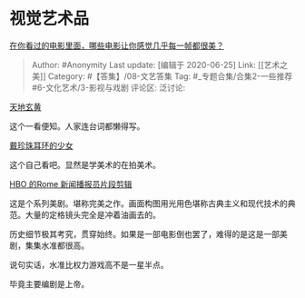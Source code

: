 # 视觉艺术品
[在你看过的电影里面，哪些电影让你感觉几乎每一帧都很美？](https://www.zhihu.com/question/372212147/answer/1301106092)

> Author: #Anonymity
> Last update: [编辑于 2020-06-25]
> Link: [[艺术之美]]
> Category: #【答集】/08-文艺答集
> Tag:  #_专题合集/合集2-一些推荐 #6-文化艺术/3-影视与戏剧
> 评论区:
> 泛讨论:

[天地玄黄](https://link.zhihu.com/?target=https%3A//b23.tv/ueCCrD)

这个一看便知。人家连台词都懒得写。

[戴珍珠耳环的少女](https://link.zhihu.com/?target=https%3A//b23.tv/ep234535)

这个自己看吧。显然是学美术的在拍美术。

[HBO 的Rome 新闻播报员片段剪辑](https://link.zhihu.com/?target=https%3A//b23.tv/bI2ij7)

这是个系列美剧。堪称完美之作。画面构图用光用色堪称古典主义和现代技术的典范。大量的定格镜头完全是冲着油画去的。

历史细节极其考究，贯穿始终。如果是一部电影倒也罢了，难得的是这是一部美剧，集集水准都很高。

说句实话，水准比权力游戏高不是一星半点。

毕竟主要编剧是上帝。
